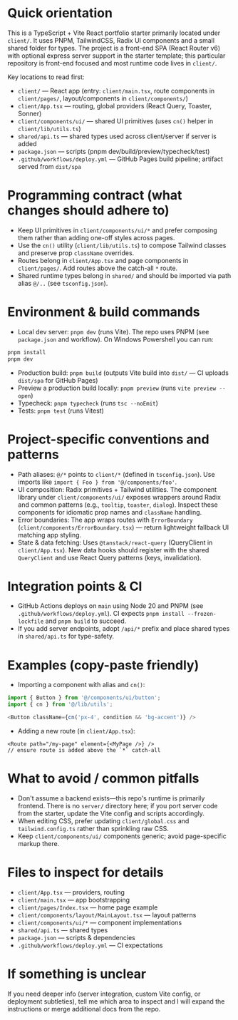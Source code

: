 <!-- .github/copilot-instructions.md - guidance for AI coding assistants -->

# Quick orientation

This is a TypeScript + Vite React portfolio starter primarily located under `client/`. It uses PNPM, TailwindCSS, Radix UI components and a small shared folder for types. The project is a front-end SPA (React Router v6) with optional express server support in the starter template; this particular repository is front-end focused and most runtime code lives in `client/`.

Key locations to read first:
- `client/` — React app (entry: `client/main.tsx`, route components in `client/pages/`, layout/components in `client/components/`)
- `client/App.tsx` — routing, global providers (React Query, Toaster, Sonner)
- `client/components/ui/` — shared UI primitives (uses `cn()` helper in `client/lib/utils.ts`)
- `shared/api.ts` — shared types used across client/server if server is added
- `package.json` — scripts (pnpm dev/build/preview/typecheck/test)
- `.github/workflows/deploy.yml` — GitHub Pages build pipeline; artifact served from `dist/spa`

# Programming contract (what changes should adhere to)
- Keep UI primitives in `client/components/ui/*` and prefer composing them rather than adding one-off styles across pages.
- Use the `cn()` utility (`client/lib/utils.ts`) to compose Tailwind classes and preserve prop `className` overrides.
- Routes belong in `client/App.tsx` and page components in `client/pages/`. Add routes above the catch-all `*` route.
- Shared runtime types belong in `shared/` and should be imported via path alias `@/..` (see `tsconfig.json`).

# Environment & build commands
- Local dev server: `pnpm dev` (runs Vite). The repo uses PNPM (see `package.json` and workflow). On Windows Powershell you can run:
```powershell
pnpm install
pnpm dev
```
- Production build: `pnpm build` (outputs Vite build into `dist/` — CI uploads `dist/spa` for GitHub Pages)
- Preview a production build locally: `pnpm preview` (runs `vite preview --open`)
- Typecheck: `pnpm typecheck` (runs `tsc --noEmit`)
- Tests: `pnpm test` (runs Vitest)

# Project-specific conventions and patterns
- Path aliases: `@/*` points to `client/*` (defined in `tsconfig.json`). Use imports like `import { Foo } from '@/components/foo'`.
- UI composition: Radix primitives + Tailwind utilities. The component library under `client/components/ui/` exposes wrappers around Radix and common patterns (e.g., `tooltip`, `toaster`, `dialog`). Inspect these components for idiomatic prop names and `className` handling.
- Error boundaries: The app wraps routes with `ErrorBoundary` (`client/components/ErrorBoundary.tsx`) — return lightweight fallback UI matching app styling.
- State & data fetching: Uses `@tanstack/react-query` (QueryClient in `client/App.tsx`). New data hooks should register with the shared `QueryClient` and use React Query patterns (keys, invalidation).

# Integration points & CI
- GitHub Actions deploys on `main` using Node 20 and PNPM (see `.github/workflows/deploy.yml`). CI expects `pnpm install --frozen-lockfile` and `pnpm build` to succeed.
- If you add server endpoints, adopt `/api/*` prefix and place shared types in `shared/api.ts` for type-safety.

# Examples (copy-paste friendly)
- Importing a component with alias and `cn()`:
```ts
import { Button } from '@/components/ui/button';
import { cn } from '@/lib/utils';

<Button className={cn('px-4', condition && 'bg-accent')} />
```
- Adding a new route (in `client/App.tsx`):
```tsx
<Route path="/my-page" element={<MyPage />} />
// ensure route is added above the `*` catch-all
```

# What to avoid / common pitfalls
- Don't assume a backend exists—this repo's runtime is primarily frontend. There is no `server/` directory here; if you port server code from the starter, update the Vite config and scripts accordingly.
- When editing CSS, prefer updating `client/global.css` and `tailwind.config.ts` rather than sprinkling raw CSS.
- Keep `client/components/ui/` components generic; avoid page-specific markup there.

# Files to inspect for details
- `client/App.tsx` — providers, routing
- `client/main.tsx` — app bootstrapping
- `client/pages/Index.tsx` — home page example
- `client/components/layout/MainLayout.tsx` — layout patterns
- `client/components/ui/*` — component implementations
- `shared/api.ts` — shared types
- `package.json` — scripts & dependencies
- `.github/workflows/deploy.yml` — CI expectations

# If something is unclear
If you need deeper info (server integration, custom Vite config, or deployment subtleties), tell me which area to inspect and I will expand the instructions or merge additional docs from the repo.
